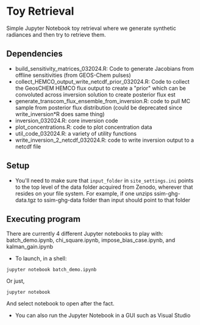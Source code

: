 # Toy Retrieval

Simple Jupyter Notebook toy retrieval where we generate synthetic radiances and then try to retrieve them.

## Dependencies

* build_sensitivity_matrices_032024.R: Code to generate Jacobians from offline sensitivities (from GEOS-Chem pulses)
* collect_HEMCO_output_write_netcdf_prior_032024.R: Code to collect the GeosCHEM HEMCO flux output to create a "prior" which can be convoluted across inversion solution to create posterior flux est
* generate_transcom_flux_ensemble_from_inversion.R: code to pull MC sample from posterior flux distribution (could be deprecated since write_inversion*R does same thing)
* inversion_032024.R:  core inversion code
* plot_concentrations.R: code to plot concentration data
* util_code_032024.R: a variety of utility functions
* write_inversion_2_netcdf_032024.R:  code to write inversion output to a netcdf file

## Setup

* You'll need to make sure that `input_folder` in `site_settings.ini` points to the top level of the data folder acquired from Zenodo, wherever that resides on your file system. For example, if one unzips ssim-ghg-data.tgz to ssim-ghg-data folder than input should point to that folder


## Executing program

There are currently 4 different Jupyter notebooks to play with: batch_demo.ipynb, chi_square.ipynb, impose_bias_case.ipynb, and kalman_gain.ipynb

* To launch, in a shell:

```
jupyter notebook batch_demo.ipynb
```

Or just,


```
jupyter notebook
```
And select notebook to open after the fact.

* You can also run the Jupyter Notebook in a GUI such as Visual Studio


